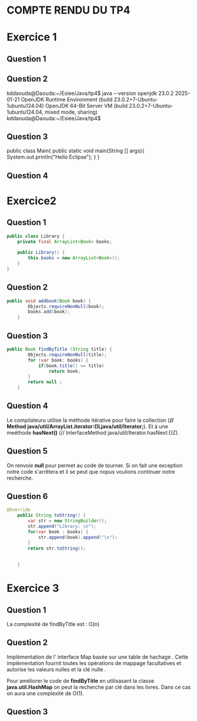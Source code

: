 
#  COMPTE RENDU DU TP4

# Exercice 1

## Question 1

## Question 2

kddaouda@Daouda:~/Esiee/Java/tp4$ java --version
openjdk 23.0.2 2025-01-21
OpenJDK Runtime Environment (build 23.0.2+7-Ubuntu-1ubuntu124.04)
OpenJDK 64-Bit Server VM (build 23.0.2+7-Ubuntu-1ubuntu124.04, mixed mode, sharing)
kddaouda@Daouda:~/Esiee/Java/tp4$ 

## Question 3
public class Main{
    public static void main(String [] args){
        System.out.println("Hello Eclipse");
    }
}

## Question 4


# Exercice2


## Question 1

```java
public class Library {
	private final ArrayList<Book> books;
	
	public Library() {
		this.books = new ArrayList<Book>();
	}
}
```

## Question 2

```java
public void addbook(Book book) {
		Objects.requireNonNull(book);
		books.add(book);
	}
```

## Question 3

```java
public Book findByTitle (String title) {
		Objects.requireNonNull(title);
		for (var book: books) {
			if(book.title() == title)
				return book;
		}
		return null ;
	}
```

## Question 4

Le compilateuru utilise la méthode itérative pour faire la collection (**// Method java/util/ArrayList.iterator:()Ljava/util/Iterator;**).
Et à une meéthode **hasNext()** (// InterfaceMethod java/util/Iterator.hasNext:()Z).

## Question 5

On renvoie **null** pour permet au code de tourner. Si on fait une exception notre code s'arrêtera et il se peut que nopus voulions continuer notre recherche.

## Question 6
```java
@Override
	public String toString() {
		var str = new StringBuilder();
		str.append("Library: \n");
		for(var book : books) {
			str.append(book).append("\n");
		}
		return str.toString();
		
		
	}
```


# Exercice 3

## Question 1

La complexité de findByTitle est : O(n)

## Question 2

Implémentation de l' interface Map basée sur une table de hachage . Cette implémentation fournit toutes les opérations de mappage facultatives et autorise les valeurs nulles et la clé nulle .

Pour améliorer le code de **findByTitle** en utilisasant la classe **java.util.HashMap** on peut la recherche par clé dans les livres. Dans ce cas on aura une complexité de O(1).


## Question 3







